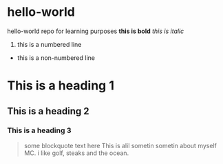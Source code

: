 # hello-world
hello-world repo for learning purposes
**this is bold**
*this is italic*
1. this is a numbered line
- this is a non-numbered line
# This is a heading 1
## This is a heading 2
### This is a heading 3
> some blockquote text here
This is alil sometin sometin about myself MC.  i like golf, steaks and the ocean.
